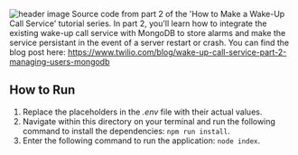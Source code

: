 ![header image](https://assets.cdn.prod.twilio.com/images/IVncguXI_5iwweSmlui4uDVAatx7SQT-zC-wNa-Kkfqfyon.original.png)
Source code from part 2 of the 'How to Make a Wake-Up Call Service' tutorial series. In part 2, you'll learn how to integrate the existing wake-up call service with MongoDB to store alarms and make the service persistant in the event of a server restart or crash. You can find the blog post here: https://www.twilio.com/blog/wake-up-call-service-part-2-managing-users-mongodb

## How to Run
1. Replace the placeholders in the _.env_ file with their actual values.
2. Navigate within this directory on your terminal and run the following command to install the dependencies: `npm run install`.
3. Enter the following command to run the application: `node index`.
